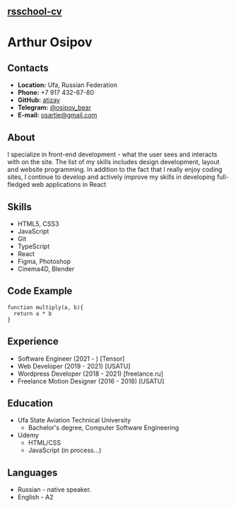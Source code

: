 ## [rsschool-cv](https://atizay.github.io/rsschool-cv/cv)

# Arthur Osipov

## Contacts

- **Location:** Ufa, Russian Federation
- **Phone:** +7 917 432-67-80
- **GitHub:** [atizay](https://github.com/atizay)
- **Telegram:** [@osipov_bear](https://t.me/osipov_bear)
- **E-mail:** osartie@gmail.com

## About

I specialize in front-end development - what the user sees and interacts with on the site.
The list of my skills includes design development, layout and website programming.
In addition to the fact that I really enjoy coding sites, I continue to develop and actively improve my skills in developing full-fledged web applications in React

## Skills

- HTML5, CSS3
- JavaScript
- Git
- TypeScript
- React
- Figma, Photoshop
- Cinema4D, Blender

## Code Example

    function multiply(a, b){
      return a * b
    }

## Experience

- Software Engineer (2021 - ) [Tensor]
- Web Developer (2019 - 2021) [USATU]
- Wordpress Developer (2018 - 2021) [freelance.ru]
- Freelance Motion Designer (2016 - 2018) [USATU]

## Education

- Ufa State Aviation Technical University
  - Bachelor's degree, Computer Software Engineering
- Udemy
  - HTML/CSS
  - JavaScript (in process…)

## Languages

- Russian - native speaker.
- English - A2
